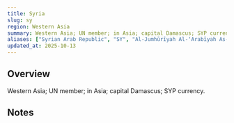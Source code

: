 ```yaml
---
title: Syria
slug: sy
region: Western Asia
summary: Western Asia; UN member; in Asia; capital Damascus; SYP currency.
aliases: ["Syrian Arab Republic", "SY", "Al-Jumhūrīyah Al-ʻArabīyah As-Sūrīyah"]
updated_at: 2025-10-13
---
```


## Overview

Western Asia; UN member; in Asia; capital Damascus; SYP currency.

## Notes

<!-- Add your first note below -->
